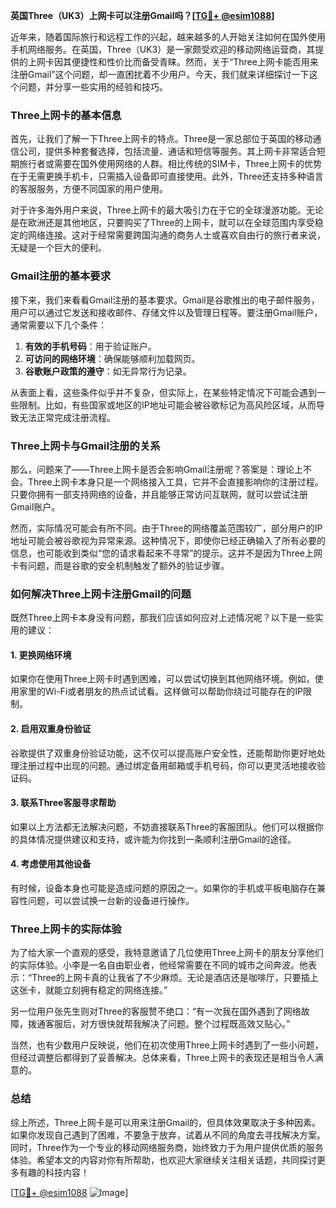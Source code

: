 **英国Three（UK3）上网卡可以注册Gmail吗？[[TG💪+ @esim1088](https://t.me/s/esim1088)]**

近年来，随着国际旅行和远程工作的兴起，越来越多的人开始关注如何在国外使用手机网络服务。在英国，Three（UK3）是一家颇受欢迎的移动网络运营商，其提供的上网卡因其便捷性和性价比而备受青睐。然而，关于“Three上网卡能否用来注册Gmail”这个问题，却一直困扰着不少用户。今天，我们就来详细探讨一下这个问题，并分享一些实用的经验和技巧。

### Three上网卡的基本信息

首先，让我们了解一下Three上网卡的特点。Three是一家总部位于英国的移动通信公司，提供多种套餐选择，包括流量、通话和短信等服务。其上网卡非常适合短期旅行者或需要在国外使用网络的人群。相比传统的SIM卡，Three上网卡的优势在于无需更换手机卡，只需插入设备即可直接使用。此外，Three还支持多种语言的客服服务，方便不同国家的用户使用。

对于许多海外用户来说，Three上网卡的最大吸引力在于它的全球漫游功能。无论是在欧洲还是其他地区，只要购买了Three的上网卡，就可以在全球范围内享受稳定的网络连接。这对于经常需要跨国沟通的商务人士或喜欢自由行的旅行者来说，无疑是一个巨大的便利。

### Gmail注册的基本要求

接下来，我们来看看Gmail注册的基本要求。Gmail是谷歌推出的电子邮件服务，用户可以通过它发送和接收邮件、存储文件以及管理日程等。要注册Gmail账户，通常需要以下几个条件：

1. **有效的手机号码**：用于验证账户。
2. **可访问的网络环境**：确保能够顺利加载网页。
3. **谷歌账户政策的遵守**：如无异常行为记录。

从表面上看，这些条件似乎并不复杂，但实际上，在某些特定情况下可能会遇到一些限制。比如，有些国家或地区的IP地址可能会被谷歌标记为高风险区域，从而导致无法正常完成注册流程。

### Three上网卡与Gmail注册的关系

那么，问题来了——Three上网卡是否会影响Gmail注册呢？答案是：理论上不会。Three上网卡本身只是一个网络接入工具，它并不会直接影响你的注册过程。只要你拥有一部支持网络的设备，并且能够正常访问互联网，就可以尝试注册Gmail账户。

然而，实际情况可能会有所不同。由于Three的网络覆盖范围较广，部分用户的IP地址可能会被谷歌视为异常来源。这种情况下，即使你已经正确输入了所有必要的信息，也可能收到类似“您的请求看起来不寻常”的提示。这并不是因为Three上网卡有问题，而是谷歌的安全机制触发了额外的验证步骤。

### 如何解决Three上网卡注册Gmail的问题

既然Three上网卡本身没有问题，那我们应该如何应对上述情况呢？以下是一些实用的建议：

#### 1. **更换网络环境**
   如果你在使用Three上网卡时遇到困难，可以尝试切换到其他网络环境。例如，使用家里的Wi-Fi或者朋友的热点试试看。这样做可以帮助你绕过可能存在的IP限制。

#### 2. **启用双重身份验证**
   谷歌提供了双重身份验证功能，这不仅可以提高账户安全性，还能帮助你更好地处理注册过程中出现的问题。通过绑定备用邮箱或手机号码，你可以更灵活地接收验证码。

#### 3. **联系Three客服寻求帮助**
   如果以上方法都无法解决问题，不妨直接联系Three的客服团队。他们可以根据你的具体情况提供建议和支持，或许能为你找到一条顺利注册Gmail的途径。

#### 4. **考虑使用其他设备**
   有时候，设备本身也可能是造成问题的原因之一。如果你的手机或平板电脑存在兼容性问题，可以尝试换一台新的设备进行操作。

### Three上网卡的实际体验

为了给大家一个直观的感受，我特意邀请了几位使用Three上网卡的朋友分享他们的实际体验。小李是一名自由职业者，他经常需要在不同的城市之间奔波。他表示：“Three的上网卡真的让我省了不少麻烦。无论是酒店还是咖啡厅，只要插上这张卡，就能立刻拥有稳定的网络连接。”

另一位用户张先生则对Three的客服赞不绝口：“有一次我在国外遇到了网络故障，拨通客服后，对方很快就帮我解决了问题。整个过程既高效又贴心。”

当然，也有少数用户反映说，他们在初次使用Three上网卡时遇到了一些小问题，但经过调整后都得到了妥善解决。总体来看，Three上网卡的表现还是相当令人满意的。

### 总结

综上所述，Three上网卡是可以用来注册Gmail的，但具体效果取决于多种因素。如果你发现自己遇到了困难，不要急于放弃，试着从不同的角度去寻找解决方案。同时，Three作为一个专业的移动网络服务商，始终致力于为用户提供优质的服务体验。希望本文的内容对你有所帮助，也欢迎大家继续关注相关话题，共同探讨更多有趣的科技内容！

[[TG💪+ @esim1088](https://t.me/s/esim1088) ![Image](https://i.postimg.cc/4NQfJmqS/Snipaste-2025-05-13-00-14-12.png)]